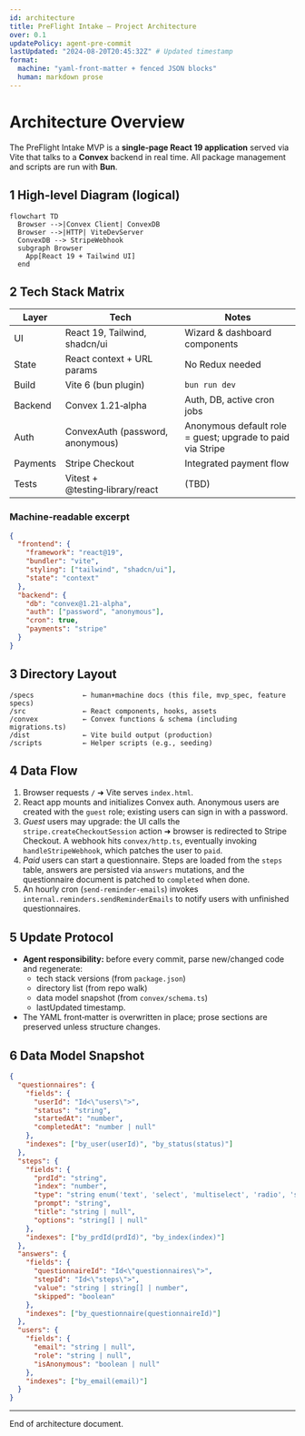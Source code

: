 ```yaml
---
id: architecture
title: PreFlight Intake — Project Architecture
over: 0.1
updatePolicy: agent-pre-commit
lastUpdated: "2024-08-20T20:45:32Z" # Updated timestamp
format:
  machine: "yaml-front-matter + fenced JSON blocks"
  human: markdown prose
---
```


# Architecture Overview
The PreFlight Intake MVP is a **single‑page React 19 application** served via Vite that talks to a **Convex** backend in real time. All package management and scripts are run with **Bun**.

## 1 High-level Diagram (logical)
```mermaid
flowchart TD
  Browser -->|Convex Client| ConvexDB
  Browser -->|HTTP| ViteDevServer
  ConvexDB --> StripeWebhook
  subgraph Browser
    App[React 19 + Tailwind UI]
  end
```

## 2 Tech Stack Matrix
| Layer | Tech | Notes |
|-------|------|-------|
| UI | React 19, Tailwind, shadcn/ui | Wizard & dashboard components |
| State | React context + URL params | No Redux needed |
| Build | Vite 6 (bun plugin) | `bun run dev` |
| Backend | Convex 1.21‑alpha | Auth, DB, active cron jobs |
| Auth | ConvexAuth (password, anonymous) | Anonymous default role = guest; upgrade to paid via Stripe |
| Payments | Stripe Checkout | Integrated payment flow |
| Tests | Vitest + @testing‑library/react | (TBD) |

### Machine-readable excerpt
```json
{
  "frontend": {
    "framework": "react@19",
    "bundler": "vite",
    "styling": ["tailwind", "shadcn/ui"],
    "state": "context"
  },
  "backend": {
    "db": "convex@1.21-alpha",
    "auth": ["password", "anonymous"],
    "cron": true,
    "payments": "stripe"
  }
}
```

## 3 Directory Layout
```
/specs            ← human+machine docs (this file, mvp_spec, feature specs)
/src              ← React components, hooks, assets
/convex           ← Convex functions & schema (including migrations.ts)
/dist             ← Vite build output (production)
/scripts          ← Helper scripts (e.g., seeding)
```

## 4 Data Flow
1. Browser requests `/` ➜ Vite serves `index.html`.
2. React app mounts and initializes Convex auth. Anonymous users are created with the `guest` role; existing users can sign in with a password.
3. *Guest* users may upgrade: the UI calls the `stripe.createCheckoutSession` action ➜ browser is redirected to Stripe Checkout. A webhook hits `convex/http.ts`, eventually invoking `handleStripeWebhook`, which patches the user to `paid`.
4. *Paid* users can start a questionnaire. Steps are loaded from the `steps` table, answers are persisted via `answers` mutations, and the questionnaire document is patched to `completed` when done.
5. An hourly cron (`send‑reminder‑emails`) invokes `internal.reminders.sendReminderEmails` to notify users with unfinished questionnaires.

## 5 Update Protocol
* **Agent responsibility:** before every commit, parse new/changed code and regenerate:
  * tech stack versions (from `package.json`)
  * directory list (from repo walk)
  * data model snapshot (from `convex/schema.ts`)
  * lastUpdated timestamp.
* The YAML front‑matter is overwritten in place; prose sections are preserved unless structure changes.

## 6 Data Model Snapshot
```json
{
  "questionnaires": {
    "fields": {
      "userId": "Id<\"users\">",
      "status": "string",
      "startedAt": "number",
      "completedAt": "number | null"
    },
    "indexes": ["by_user(userId)", "by_status(status)"]
  },
  "steps": {
    "fields": {
      "prdId": "string",
      "index": "number",
      "type": "string enum('text', 'select', 'multiselect', 'radio', 'slider', 'number')",
      "prompt": "string",
      "title": "string | null",
      "options": "string[] | null"
    },
    "indexes": ["by_prdId(prdId)", "by_index(index)"]
  },
  "answers": {
    "fields": {
      "questionnaireId": "Id<\"questionnaires\">",
      "stepId": "Id<\"steps\">",
      "value": "string | string[] | number",
      "skipped": "boolean"
    },
    "indexes": ["by_questionnaire(questionnaireId)"]
  },
  "users": {
    "fields": {
      "email": "string | null",
      "role": "string | null",
      "isAnonymous": "boolean | null"
    },
    "indexes": ["by_email(email)"]
  }
}
```

---
End of architecture document.

